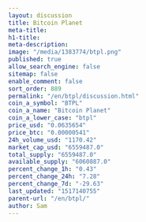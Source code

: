```yaml
---
layout: discussion
title: Bitcoin Planet
meta-title: 
h1-title: 
meta-description: 
image: "/media/1383774/btpl.png"
published: true
allow_search_engine: false
sitemap: false
enable_comment: false
sort_order: 889
permalink: "/en/btpl/discussion.html"
coin_a_symbol: "BTPL"
coin_a_name: "Bitcoin Planet"
coin_a_lower_case: "btpl"
price_usd: "0.0635654"
price_btc: "0.00000541"
24h_volume_usd: "1170.42"
market_cap_usd: "6559487.0"
total_supply: "6559487.0"
available_supply: "6060887.0"
percent_change_1h: "0.43"
percent_change_24h: "7.28"
percent_change_7d: "-29.63"
last_updated: "1517140755"
parent-url: "/en/btpl/"
author: Sam
---
```


